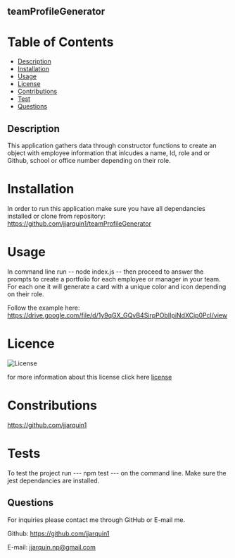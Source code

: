 ## teamProfileGenerator
  
  # Table of Contents 
  * [Description](#description)
  * [Installation](#installation)
  * [Usage](#usage)
  * [License](#license)
  * [Contributions](#contributions)
  * [Test](#tests)
  * [Questions](#questions)

  ## Description
  This application gathers data through constructor functions to create an object with employee information that inlcudes a name, Id, role and or Github, school or office number depending on their role. 
  
  # Installation
  In order to run this application make sure you have all dependancies installed or clone from repository: https://github.com/jjarquin1/teamProfileGenerator
  
  # Usage 
  In command line run -- node index.js -- then proceed to answer the prompts to  create a portfolio for each employee or manager in your team. For each one it will generate a card with a unique color and icon depending on their role. 

  Follow the example here: https://drive.google.com/file/d/1y9qGX_GQvB4SirpPObIIpiNdXCjp0Pcl/view
  
  # Licence
  ![License](https://img.shields.io/badge/License-ISC-blue.svg)
  
  for more information about this license click here [license](https://opensource.org/licenses/ISC)
  
  # Constributions
  https://github.com/jjarquin1
 
  # Tests
  To test the project run --- npm test --- on the command line. Make sure the jest dependancies are installed. 
  
  ## Questions
  For inquiries please contact me through GitHub or E-mail me. 
     
  Github: https://github.com/jjarquin1
  
  E-mail: jjarquin.np@gmail.com
  